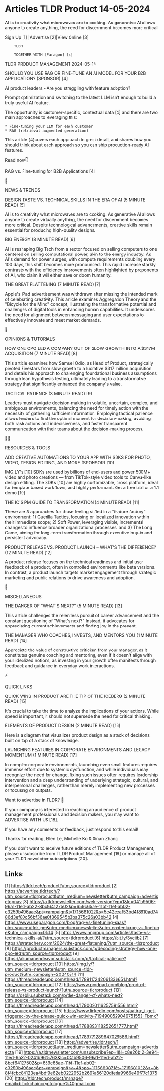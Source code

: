 # Articles TLDR Product 14-05-2024

AI is to creativity what microwaves are to cooking. As generative AI
allows anyone to create anything, the need for discernment becomes
more critical  

 Sign Up [1] |Advertise [2]|View Online [3] 

		TLDR

		TOGETHER WITH [Paragon] [4]

TLDR PRODUCT MANAGEMENT 2024-05-14

 SHOULD YOU USE RAG OR FINE-TUNE AN AI MODEL FOR YOUR B2B APPLICATION?
(SPONSOR) [4] 

 AI product leaders - Are you struggling with feature adoption?

Prompt optimization and switching to the latest LLM isn't enough to
build a truly useful AI feature.

The opportunity is customer-specific, contextual data [4] and there
are two main approaches to leveraging this:

 	* Fine-tuning your LLM for each customer
 	* RAG (retrieval augmented generation)

This article [4]covers each approach in great detail, and shares how
you should think about each approach so you can ship production-ready
AI features.

Read now👇

RAG vs. Fine-tuning for B2B Applications [4]

📱 

NEWS & TRENDS

 DESIGN TASTE VS. TECHNICAL SKILLS IN THE ERA OF AI (5 MINUTE READ)
[5] 

 AI is to creativity what microwaves are to cooking. As generative AI
allows anyone to create virtually anything, the need for discernment
becomes more critical. Despite technological advancements, creative
skills remain essential for producing high-quality designs. 

 BIG ENERGY (8 MINUTE READ) [6] 

 AI is reshaping Big Tech from a sector focused on selling computers
to one centered on selling computational power, akin to the energy
industry. As AI's demand for power surges, with compute requirements
doubling every 100 days, this shift becomes more pronounced. This
rapid increase starkly contrasts with the efficiency improvements
often highlighted by proponents of AI, who claim it will either save
or doom humanity. 

 THE GREAT FLATTENING (7 MINUTE READ) [7] 

 Apple's iPad advertisement was withdrawn after missing the intended
mark of celebrating creativity. This article examines Aggregation
Theory and the "Bicycle for the Mind" concept, illustrating the
transformative potential and challenges of digital tools in enhancing
human capabilities. It underscores the need for alignment between
messaging and user expectations to effectively innovate and meet
market demands. 

🚀 

OPINIONS & TUTORIALS

 HOW ONE CPO LED A COMPANY OUT OF SLOW GROWTH INTO A $317M ACQUISITION
(7 MINUTE READ) [8] 

 This article examines how Samuel Odio, as Head of Product,
strategically pivoted Fivestars from slow growth to a lucrative $317
million acquisition and details his approach to challenging
foundational business assumptions through lean hypothesis testing,
ultimately leading to a transformative strategy that significantly
enhanced the company's value. 

 TACTICAL PATIENCE (3 MINUTE READ) [9] 

 Leaders must navigate decision-making in volatile, uncertain,
complex, and ambiguous environments, balancing the need for timely
action with the necessity of gathering sufficient information.
Employing tactical patience allows leaders to find the optimal moment
for decision-making, avoiding both rash actions and indecisiveness,
and foster transparent communication with their teams about the
decision-making process. 

🧑‍💻 

RESOURCES & TOOLS

 ADD CREATIVE AUTOMATIONS TO YOUR APP WITH SDKS FOR PHOTO, VIDEO,
DESIGN EDITING, AND MORE (SPONSOR) [10] 

 IMG.LY's [10] SDKs are used by billions of end-users and power 500M+
video and photo creations — from TikTok-style video tools to
Canva-like design editing. The SDKs [10] are highly customizable,
cross platform, ideal for template based workflows, and highly
performant. Get a free trial or a 1:1 demo [10] 

 THE IC'S PM GUIDE TO TRANSFORMATION (4 MINUTE READ) [11] 

 These are 3 approaches for those feeling stifled in a “feature
factory” environment: 1) Guerilla Tactics, focusing on localized
innovation within their immediate scope; 2) Soft Power, leveraging
visible, incremental changes to influence broader organizational
processes; and 3) The Long Game, aiming for long-term transformation
through executive buy-in and persistent advocacy. 

 PRODUCT RELEASE VS. PRODUCT LAUNCH – WHAT'S THE DIFFERENCE? (12
MINUTE READ) [12] 

 A product release focuses on the technical readiness and initial user
feedback of a product, often in controlled environments like beta
versions. In contrast, a product launch targets market engagement
through strategic marketing and public relations to drive awareness
and adoption. 

🎁 

MISCELLANEOUS

 THE DANGER OF “WHAT'S NEXT?” (5 MINUTE READ) [13] 

 This article challenges the relentless pursuit of career advancement
and the constant questioning of "What's next?" Instead, it advocates
for appreciating current achievements and finding joy in the present. 

 THE MANAGER WHO COACHES, INVESTS, AND MENTORS YOU (1 MINUTE READ)
[14] 

 Appreciate the value of constructive criticism from your manager, as
it constitutes genuine coaching and mentoring, even if it doesn't
align with your idealized notions, as investing in your growth often
manifests through feedback and guidance in everyday work interactions.


⚡ 

QUICK LINKS

 QUICK WINS IN PRODUCT ARE THE TIP OF THE ICEBERG (2 MINUTE READ) [15]


 It's crucial to take the time to analyze the implications of your
actions. While speed is important, it should not supersede the need
for critical thinking. 

 ELEMENTS OF PRODUCT DESIGN (2 MINUTE READ) [16] 

 Here is a diagram that visualizes product design as a stack of
decisions built on top of a stack of knowledge. 

 LAUNCHING FEATURES IN CORPORATE ENVIRONMENTS AND LEGACY MOMENTUM (1
MINUTE READ) [17] 

 In complex corporate environments, launching even small features
requires immense effort due to systemic dysfunction, and while
individuals may recognize the need for change, fixing such issues
often requires leadership intervention and a deep understanding of
underlying strategic, cultural, and interpersonal challenges, rather
than merely implementing new processes or focusing on outputs. 

Want to advertise in TLDR? 📰

 If your company is interested in reaching an audience of product
management professionals and decision makers, you may want to
ADVERTISE WITH US [18]. 

 If you have any comments or feedback, just respond to this email! 

Thanks for reading, 
Ellen Le, Michelle Ko & Sinan Zhang 

If you don't want to receive future editions of TLDR Product
Management, please unsubscribe from TLDR Product Management [19] or
manage all of your TLDR newsletter subscriptions [20]. 

 

Links:
------
[1] https://tldr.tech/product?utm_source=tldrproduct
[2] https://advertise.tldr.tech/?utm_source=tldrproduct&utm_medium=newsletter&utm_campaign=advertisetopnav
[3] https://a.tldrnewsletter.com/web-version?ep=1&lc=041b9506-96a1-11ed-ab22-8bcf64127502&p=659c65ae-11bf-11ef-ab02-c3259b496aae&pt=campaign&t=1715681022&s=5e42eeaf53bd4f8610ad7486d3ef80c56bf36ae0f369545b3ba375c26a03bb42
[4] https://www.useparagon.com/blog/rag-vs-finetuning-saas?utm_source=tldr_pm&utm_medium=newsletter&utm_content=rag_vs_finetune&utm_campaign=05.14
[5] https://www.nngroup.com/articles/taste-vs-technical-skills-ai/?utm_source=tldrproduct
[6] https://bit.ly/3yciib2
[7] https://stratechery.com/2024/the-great-flattening/?utm_source=tldrproduct
[8] https://productmanagers.substack.com/p/decoding-strategy-how-one-cpo-led?utm_source=tldrproduct
[9] https://ahumanendeavor.substack.com/p/tactical-patience?utm_source=tldrproduct
[10] https://img.ly/?utm_medium=newsletter&utm_source=tldr-product&utm_campaign=20240514
[11] https://threadreaderapp.com/thread/1789117242061336651.html?utm_source=tldrproduct
[12] https://www.prodpad.com/blog/product-release-vs-product-launch/?utm_source=tldrproduct
[13] https://debliu.substack.com/p/the-danger-of-whats-next?utm_source=tldrproduct
[14] https://threadreaderapp.com/thread/1790020116257591556.html?utm_source=tldrproduct
[15] https://www.linkedin.com/posts/aatirar_i-get-triggered-by-the-phrase-quick-win-activity-7194900529049751552-Fbmx?utm_source=tldrproduct
[16] https://threadreaderapp.com/thread/1788893118252654777.html?utm_source=tldrproduct
[17] https://threadreaderapp.com/thread/1789771289647026586.html?utm_source=tldrproduct
[18] https://advertise.tldr.tech/?utm_source=tldrproduct&utm_medium=newsletter&utm_campaign=advertisecta
[19] https://a.tldrnewsletter.com/unsubscribe?ep=1&l=c8e26b12-3e94-11ed-9a32-0241b9615763&lc=041b9506-96a1-11ed-ab22-8bcf64127502&p=659c65ae-11bf-11ef-ab02-c3259b496aae&pt=campaign&pv=4&spa=1715680871&t=1715681022&s=3b8f4fcbc84123ea4bdf9e62eb0222952b2697a56120dfeda9966e49f77c1375
[20] https://tldr.tech/product/manage?email=blockchaincryptologue%40gmail.com